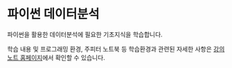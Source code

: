 파이썬 데이터분석
===

파이썬을 활용한 데이터분석에 필요한 기초지식을 학습합니다.

학습 내용 및 프로그래밍 환경, 주피터 노트북 등 학습환경과 관련된 자세한 사항은 
[강의노트 홈페이지](https://codingalzi.github.io/python-data-analysis/)에서 
확인할 수 있습니다.
